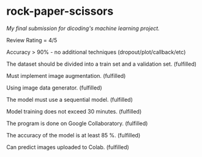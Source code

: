 # rock-paper-scissors
*My final submission for dicoding's machine learning project.*

Review Rating = 4/5

Accuracy > 90% - no additional techniques (dropout/plot/callback/etc)

The dataset should be divided into a train set and a validation set. (fulfilled)

Must implement image augmentation. (fulfilled)

Using image data generator. (fulfilled)

The model must use a sequential model. (fulfilled)

Model training does not exceed 30 minutes. (fulfilled)

The program is done on Google Collaboratory. (fulfilled)

The accuracy of the model is at least 85 %. (fulfilled)

Can predict images uploaded to Colab. (fulfilled)
